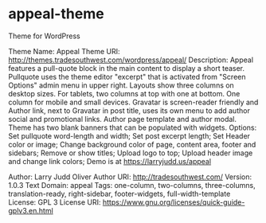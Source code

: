 # appeal-theme
Theme for WordPress

Theme Name:  Appeal
Theme URI:   http://themes.tradesouthwest.com/wordpress/appeal/
Description:  Appeal features a pull-quote block in the main content to display a short teaser. Pullquote uses the theme editor "excerpt" that is activated from "Screen Options" admin menu in upper right. Layouts show three columns on desktop sizes. For tablets, two columns at top with one at bottom. One column for mobile and small devices. Gravatar is screen-reader friendly and Author link, next to Gravatar in post title, uses its own menu to add author social and promotional links. Author page template and author modal. Theme has two blank banners that can be populated with widgets. Options: Set pullquote word-length and width; Set post excerpt length; Set Header color or image; Change background color of page, content area, footer and sidebars; Remove or show titles; Upload logo to top; Upload header image and change link colors; Demo is at https://larryjudd.us/appeal

 Author:      Larry Judd Oliver
 Author URI:  http://tradesouthwest.com/
 Version:     1.0.3
 Text Domain: appeal
 Tags:        one-column, two-columns, three-columns, translation-ready, right-sidebar, footer-widgets, full-width-template
 License:     GPL 3
 License URI: https://www.gnu.org/licenses/quick-guide-gplv3.en.html
